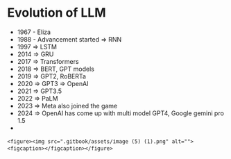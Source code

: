 # Evolution of LLM

* 1967 - Eliza
* 1988 - Advancement started ⇒ RNN
* 1997 ⇒ LSTM
* 2014 ⇒ GRU
* 2017 ⇒ Transformers
* 2018 ⇒ BERT, GPT models
* 2019 ⇒ GPT2, RoBERTa
* 2020 ⇒ GPT3 ⇒ OpenAI
* 2021 ⇒ GPT3.5
* 2022 ⇒ PaLM
* 2023 ⇒ Meta also joined the game
* 2024 ⇒ OpenAI has come up with multi model GPT4, Google gemini pro 1.5
*

    <figure><img src=".gitbook/assets/image (5) (1).png" alt=""><figcaption></figcaption></figure>
